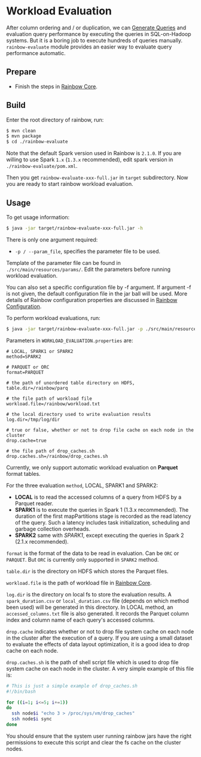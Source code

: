 # Workload Evaluation

After column ordering and / or duplication, we can
[Generate Queries](https://github.com/dbiir/rainbow/blob/master/rainbow-core/README.md#evaluation) and
evaluation query performance by executing the queries in SQL-on-Hadoop systems.
But it is a boring job to execute hundreds of queries manually. `rainbow-evaluate` module
provides an easier way to evaluate query performance automatic.

## Prepare

- Finish the steps in [Rainbow Core](https://github.com/dbiir/rainbow/blob/master/rainbow-core/README.md).

## Build

Enter the root directory of rainbow, run:
```bash
$ mvn clean
$ mvn package
$ cd ./rainbow-evaluate
```

Note that the default Spark version used in Rainbow is `2.1.0`. If you are
willing to use Spark `1.x` (`1.3.x` recommended), edit spark version in 
`./rainbow-evaluate/pom.xml`.

Then you get `rainbow-evaluate-xxx-full.jar` in `target` subdirectory.
Now you are ready to start rainbow workload evaluation.

## Usage

To get usage information:
```bash
$ java -jar target/rainbow-evaluate-xxx-full.jar -h
```

There is only one argument required:
- `-p / --param_file`, specifies the parameter file to be used.

Template of the parameter file can be found in `./src/main/resources/params/`.
Edit the parameters before running workload evaluation.

You can also set a specific configuration file by -f argument.
If argument -f is not given, the default configuration file in the jar ball will be used.
More details of Rainbow configuration properties are discussed in 
[Rainbow Configuration](https://github.com/dbiir/rainbow/blob/master/rainbow-common/README.md).


To perform workload evaluations, run:
```bash
$ java -jar target/rainbow-evaluate-xxx-full.jar -p ./src/main/resources/params/WORKLOAD_EVALUATION.properties
```

Parameters in `WORKLOAD_EVALUATION.properties` are:
```
# LOCAL, SPARK1 or SPARK2
method=SPARK2

# PARQUET or ORC
format=PARQUET

# the path of unordered table directory on HDFS,
table.dir=/rainbow/parq

# the file path of workload file
workload.file=/rainbow/workload.txt

# the local directory used to write evaluation results
log.dir=/tmp/log/dir

# true or false, whether or not to drop file cache on each node in the cluster
drop.cache=true

# the file path of drop_caches.sh
drop.caches.sh=/rainbow/drop_caches.sh
```

Currently, we only support automatic workload evaluation on **Parquet** format tables.

For the three evaluation `method`, LOCAL, SPARK1 and SPARK2:
- **LOCAL** is to read the accessed columns of a query from HDFS by a Parquet reader.
- **SPARK1** is to execute the queries in Spark 1 (1.3.x recommended). The duration of the first mapPartitions stage is
recorded as the read latency of the query. Such a latency includes task initialization, scheduling and garbage
collection overheads.
- **SPARK2** same with *SPARK1*, except executing the queries in Spark 2 (2.1.x recommended).

`format` is the format of the data to be read in evaluation. Can be `ORC` or `PARQUET`. 
But `ORC` is currently only supported in `SPARK2` method.

`table.dir` is the directory on HDFS which stores the Parquet files.

`workload.file` is the path of workload file in [Rainbow Core](https://github.com/dbiir/rainbow/blob/master/rainbow-core/README.md).

`log.dir` is the directory on local fs to store the evaluation results.
A `spark_duration.csv` or `local_duration.csv` file (depends on which method been used) will be generated in this directory.
In LOCAL method, an `accessed_columns.txt` file is also generated. It records the Parquet column index and column name of
each query's accessed columns.

`drop.cache` indicates whether or not to drop file system cache on each node in the cluster after the execution of a query.
If you are using a small dataset to evaluate the effects of data layout optimization, it is a
good idea to drop cache on each node.

`drop.caches.sh` is the path of shell script file which is used to drop file system cache on each node
in the cluster. A very simple example of this file is:
```bash
# This is just a simple example of drop_caches.sh
#!/bin/bash

for ((i=1; i<=5; i+=1))
do
  ssh node$i "echo 3 > /proc/sys/vm/drop_caches"
  ssh node$i sync
done
```

You should ensure that the system user running rainbow jars have the right permissions
to execute this script and clear the fs cache on the cluster nodes.